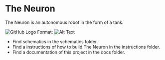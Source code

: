 # The Neuron
The Neuron is an autonomous robot in the form of a tank.

![GitHub Logo](/images/chassis.png)
Format: ![Alt Text](url)

* Find schematics in the schematics folder.
* Find a instructions of how to build The Neuron in the instructions folder.
* Find a documentation of this project in the docs folder.
